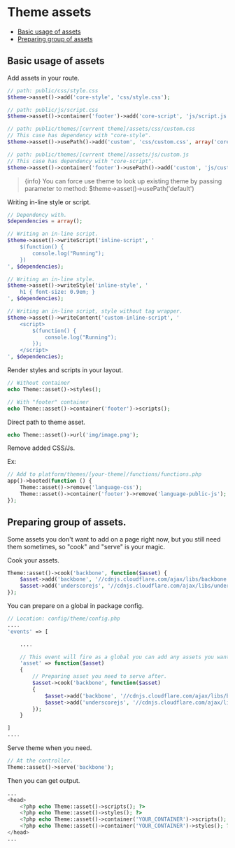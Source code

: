 # Theme assets

- [Basic usage of assets](#basic-usage-of-assets)
- [Preparing group of assets](#preparing-group-of-assets)

<a name="basic-usage-of-assets"></a>
## Basic usage of assets

Add assets in your route.

```php
// path: public/css/style.css
$theme->asset()->add('core-style', 'css/style.css');

// path: public/js/script.css
$theme->asset()->container('footer')->add('core-script', 'js/script.js');

// path: public/themes/[current theme]/assets/css/custom.css
// This case has dependency with "core-style".
$theme->asset()->usePath()->add('custom', 'css/custom.css', array('core-style'));

// path: public/themes/[current theme]/assets/js/custom.js
// This case has dependency with "core-script".
$theme->asset()->container('footer')->usePath()->add('custom', 'js/custom.js', array('core-script'));
```
    
> {info} You can force use theme to look up existing theme by passing parameter to method: $theme->asset()->usePath('default')

Writing in-line style or script.

```php
// Dependency with.
$dependencies = array();

// Writing an in-line script.
$theme->asset()->writeScript('inline-script', '
    $(function() {
        console.log("Running");
    })
', $dependencies);

// Writing an in-line style.
$theme->asset()->writeStyle('inline-style', '
    h1 { font-size: 0.9em; }
', $dependencies);

// Writing an in-line script, style without tag wrapper.
$theme->asset()->writeContent('custom-inline-script', '
    <script>
        $(function() {
            console.log("Running");
        });
    </script>
', $dependencies);
```

Render styles and scripts in your layout.

```php
// Without container
echo Theme::asset()->styles();

// With "footer" container
echo Theme::asset()->container('footer')->scripts();
```

Direct path to theme asset.

```php
echo Theme::asset()->url('img/image.png');
```

Remove added CSS/Js.

Ex:

```php
// Add to platform/themes/[your-theme]/functions/functions.php
app()->booted(function () {
    Theme::asset()->remove('language-css');
    Theme::asset()->container('footer')->remove('language-public-js');
});
```

<a name="preparing-group-of-assets"></a>
## Preparing group of assets.

Some assets you don't want to add on a page right now, but you still need them sometimes, so "cook" and "serve" is your magic.

Cook your assets.

```php
Theme::asset()->cook('backbone', function($asset) {
    $asset->add('backbone', '//cdnjs.cloudflare.com/ajax/libs/backbone.js/1.0.0/backbone-min.js');
    $asset->add('underscorejs', '//cdnjs.cloudflare.com/ajax/libs/underscore.js/1.4.4/underscore-min.js');
});
```

You can prepare on a global in package config.

```php
// Location: config/theme/config.php
....
'events' => [

    ....

    // This event will fire as a global you can add any assets you want here.
    'asset' => function($asset)
    {
        // Preparing asset you need to serve after.
        $asset->cook('backbone', function($asset)
        {
            $asset->add('backbone', '//cdnjs.cloudflare.com/ajax/libs/backbone.js/1.0.0/backbone-min.js');
            $asset->add('underscorejs', '//cdnjs.cloudflare.com/ajax/libs/underscore.js/1.4.4/underscore-min.js');
        });
    }

]
....
```

Serve theme when you need.

```php
// At the controller.
Theme::asset()->serve('backbone');
```


Then you can get output.
    
```php
...
<head>
    <?php echo Theme::asset()->scripts(); ?>
    <?php echo Theme::asset()->styles(); ?>
    <?php echo Theme::asset()->container('YOUR_CONTAINER')->scripts(); ?>
    <?php echo Theme::asset()->container('YOUR_CONTAINER')->styles(); ?>
</head>
...
```
